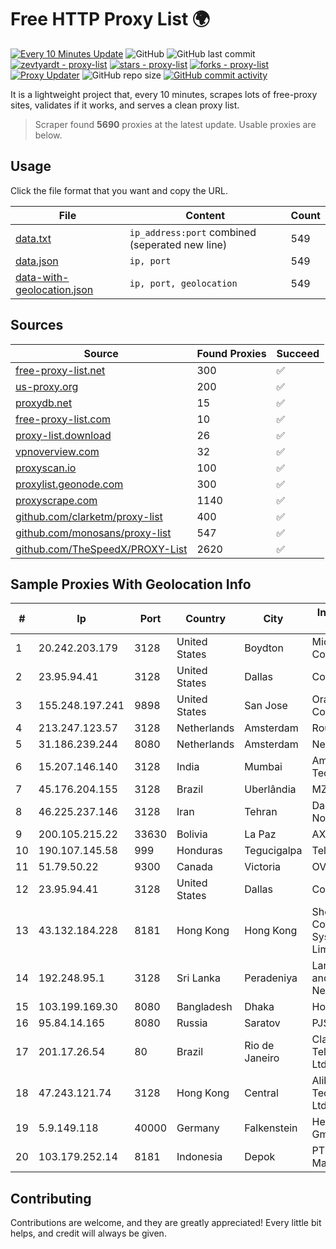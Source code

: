
# Free HTTP Proxy List 🌍

[![Every 10 Minutes Update](https://github.com/mertguvencli/http-proxy-list/actions/workflows/main.yml/badge.svg?branch=main)](https://github.com/mertguvencli/http-proxy-list/actions/workflows/main.yml)
![GitHub](https://img.shields.io/github/license/mertguvencli/http-proxy-list)
![GitHub last commit](https://img.shields.io/github/last-commit/mertguvencli/http-proxy-list)
[![zevtyardt - proxy-list](https://img.shields.io/static/v1?label=zevtyardt&message=proxy-list&color=blue&logo=github)](https://github.com/zevtyardt/proxy-list "Go to GitHub repo")
[![stars - proxy-list](https://img.shields.io/github/stars/zevtyardt/proxy-list?style=social)](https://github.com/zevtyardt/proxy-list)
[![forks - proxy-list](https://img.shields.io/github/forks/zevtyardt/proxy-list?style=social)](https://github.com/zevtyardt/proxy-list)
[![Proxy Updater](https://github.com/zevtyardt/proxy-list/workflows/Proxy%20Updater/badge.svg)](https://github.com/zevtyardt/proxy-list/actions?query=workflow:"Proxy+Updater")
![GitHub repo size](https://img.shields.io/github/repo-size/zevtyardt/proxy-list)
[![GitHub commit activity](https://img.shields.io/github/commit-activity/m/zevtyardt/proxy-list?logo=commits)](https://github.com/zevtyardt/proxy-list/commits/main)

It is a lightweight project that, every 10 minutes, scrapes lots of free-proxy sites, validates if it works, and serves a clean proxy list.

> Scraper found **5690** proxies at the latest update. Usable proxies are below.

## Usage

Click the file format that you want and copy the URL.

|File|Content|Count|
|----|-------|-----|
|[data.txt](https://raw.githubusercontent.com/mertguvencli/http-proxy-list/main/proxy-list/data.txt)|`ip_address:port` combined (seperated new line)|549|
|[data.json](https://raw.githubusercontent.com/mertguvencli/http-proxy-list/main/proxy-list/data.json)|`ip, port`|549|
|[data-with-geolocation.json](https://raw.githubusercontent.com/mertguvencli/http-proxy-list/main/proxy-list/data-with-geolocation.json)|`ip, port, geolocation`|549|

## Sources

|Source|Found Proxies|Succeed|
|------|-------------|-------|
|[free-proxy-list.net](https://free-proxy-list.net)|300|✅|
|[us-proxy.org](https://www.us-proxy.org)|200|✅|
|[proxydb.net](http://proxydb.net)|15|✅|
|[free-proxy-list.com](https://free-proxy-list.com/?page=&port=&type%5B%5D=http&type%5B%5D=https&up_time=0&search=Search)|10|✅|
|[proxy-list.download](https://www.proxy-list.download/HTTP)|26|✅|
|[vpnoverview.com](https://vpnoverview.com/privacy/anonymous-browsing/free-proxy-servers)|32|✅|
|[proxyscan.io](https://www.proxyscan.io)|100|✅|
|[proxylist.geonode.com](https://proxylist.geonode.com/api/proxy-list?limit=300&page=1&sort_by=lastChecked&sort_type=desc&protocols=http,https)|300|✅|
|[proxyscrape.com](https://api.proxyscrape.com/v2/?request=displayproxies&protocol=http&timeout=10000&country=all&ssl=all&anonymity=all)|1140|✅|
|[github.com/clarketm/proxy-list](https://raw.githubusercontent.com/clarketm/proxy-list/master/proxy-list-raw.txt)|400|✅|
|[github.com/monosans/proxy-list](https://raw.githubusercontent.com/monosans/proxy-list/main/proxies/http.txt)|547|✅|
|[github.com/TheSpeedX/PROXY-List](https://raw.githubusercontent.com/TheSpeedX/PROXY-List/master/http.txt)|2620|✅|


## Sample Proxies With Geolocation Info

|#|Ip|Port|Country|City|Internet Service Provider|
|-|--|----|-------|----|-------------------------|
|1|20.242.203.179|3128|United States|Boydton|Microsoft Corporation|
|2|23.95.94.41|3128|United States|Dallas|ColoCrossing|
|3|155.248.197.241|9898|United States|San Jose|Oracle Corporation|
|4|213.247.123.57|3128|Netherlands|Amsterdam|Routit BV|
|5|31.186.239.244|8080|Netherlands|Amsterdam|NetSkope Inc|
|6|15.207.146.140|3128|India|Mumbai|Amazon Technologies Inc.|
|7|45.176.204.155|3128|Brazil|Uberlândia|MZ NET FIBRA|
|8|46.225.237.146|3128|Iran|Tehran|Dadeh Gostar Asr Novin P.J.S. Co.|
|9|200.105.215.22|33630|Bolivia|La Paz|AXS Bolivia S. A.|
|10|190.107.145.58|999|Honduras|Tegucigalpa|Telgua|
|11|51.79.50.22|9300|Canada|Victoria|OVH SAS|
|12|23.95.94.41|3128|United States|Dallas|ColoCrossing|
|13|43.132.184.228|8181|Hong Kong|Hong Kong|Shenzhen Tencent Computer Systems Company Limited|
|14|192.248.95.1|3128|Sri Lanka|Peradeniya|Lanka Education and Research Network|
|15|103.199.169.30|8080|Bangladesh|Dhaka|House # 127|
|16|95.84.14.165|8080|Russia|Saratov|PJSC Rostelecom|
|17|201.17.26.54|80|Brazil|Rio de Janeiro|Claro NXT Telecomunicacoes Ltda|
|18|47.243.121.74|3128|Hong Kong|Central|Alibaba (US) Technology Co., Ltd.|
|19|5.9.149.118|40000|Germany|Falkenstein|Hetzner Online GmbH|
|20|103.179.252.14|8181|Indonesia|Depok|PT Pusaka Kreasi Mandiri|



## Contributing

Contributions are welcome, and they are greatly appreciated! Every
little bit helps, and credit will always be given.

